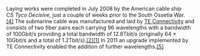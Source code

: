 Laying works were completed in July 2008 by the American cable ship CS _Tyco Decisive_, just a couple of weeks prior to the South Ossetia War.[[4]](https://en.m.wikipedia.org/wiki/Caucasus_Cable_System#cite_note-4) The submarine cable was manufactured and laid by [TE Connectivity](https://en.m.wikipedia.org/wiki/TE_Connectivity "TE Connectivity") and consists of two fiber pairs each carrying 96 wavelengths with a bandwidth of 100Gbit/s providing a total bandwidth of 12.8Tbit/s (originally 64 × 10Gbit/s and a total of 1.2Tbit/s).[[2]](https://en.m.wikipedia.org/wiki/Caucasus_Cable_System#cite_note-seenews-2)[[1]](https://en.m.wikipedia.org/wiki/Caucasus_Cable_System#cite_note-CCS-1) In 2011 an upgrade implemented by TE Connectivity enabled the addition of further wavelengths.[[5]](https://en.m.wikipedia.org/wiki/Caucasus_Cable_System#cite_note-TE_subcom-5)